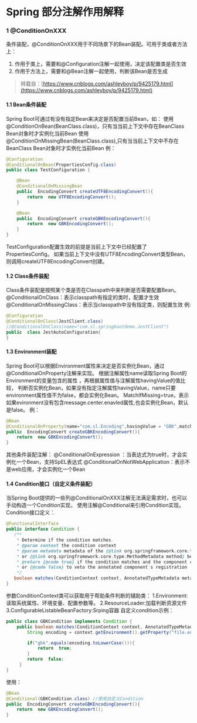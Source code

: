 # Spring 部分注解作用解释

### 1 @ConditionOnXXX

条件装配，@ConditionOnXXX用于不同场景下的Bean装配。可用于类或者方法上：
1. 作用于类上，需要和@Configuration注解一起使用，决定该配置类是否生效
2. 作用于方法上，需要和@Bean注解一起使用，判断该Bean是否生成

> 转载自：[https://www.cnblogs.com/ashleyboy/p/9425179.html](https://www.cnblogs.com/ashleyboy/p/9425179.html)

#### 1.1 Bean条件装配

Spring Boot可通过有没有指定Bean来决定是否配置当前Bean，如：
使用@ConditionOnBean(BeanClass.class)，只有当当前上下文中存在BeanClass Bean对象时才实例化当前Bean
使用@ConditionOnMissingBean(BeanClass.class),只有当当前上下文中不存在BeanClass Bean对象时才实例化当前Bean
例：
``` java
@Configuration
@ConditionalOnBean(PropertiesConfig.class)
public class TestConfiguration {

    @Bean
    @ConditionalOnMissingBean
    public  EncodingConvert createUTF8EncodingConvert(){
        return  new UTF8EncodingConvert();
    }

    @Bean
    public  EncodingConvert createGBKEncodingConvert(){
        return  new GBKEncodingConvert();
    }
}
```
TestConfiguration配置生效的前提是当前上下文中已经配置了PropertiesConfig。
如果当前上下文中没有UTF8EncodingConvert类型Bean，则调用createUTF8EncodingConvert创建。

#### 1.2 Class条件装配

Class条件装配是按照某个类是否在Classpath中来判断是否需要配置Bean。
@ConditionalOnClass：表示classpath有指定的类时，配置才生效
@ConditionalOnMissingClass：表示当classpath中没有指定类，则配置生效
例:
``` java
@Configuration
@ConditionalOnClass(JestClient.class)
//@ConditionalOnClass(name="com.sl.springbootdemo.JestClient")
public  class JestAutoConfiguration{
}
```

#### 1.3 Environment装配

Spring Boot可以根据Environment属性来决定是否实例化Bean，通过@ConditionalOnProperty注解来实现。
根据注解属性name读取Spring Boot的Environment的变量包含的属性 ，再根据属性值与注解属性havingValue的值比较，
判断否实例化Bean，如果没有指定注解属性havingValue，name只要environment属性值不为false，都会实例化Bean。
MatchIfMissing=true，表示如果evironment没有包含message.center.enavled属性,也会实例化Bean，默认是false。
例：
``` java
@Bean
@ConditionalOnProperty(name="com.sl.Encoding",havingValue = "GBK",matchIfMissing = false)
public  EncodingConvert createGBKEncodingConvert(){
    return  new GBKEncodingConvert();
}
```
其他条件装配注解：
@ConditionalOnExpression ：当表达式为true时，才会实例化一个Bean，支持SpEL表达式
@ConditionalOnNotWebApplication：表示不是web应用，才会实例化一个Bean

#### 1.4 Condition接口（自定义条件装配）
当Spring Boot提供的一些列@ConditionalOnXXX注解无法满足需求时，也可以手动构造一个Condition实现，
使用注解@Conditional来引用Condition实现。
Condition接口定义：
``` java
@FunctionalInterface
public interface Condition {
   /**
    * Determine if the condition matches.
    * @param context the condition context
    * @param metadata metadata of the {@link org.springframework.core.type.AnnotationMetadata class}
    * or {@link org.springframework.core.type.MethodMetadata method} being checked
    * @return {@code true} if the condition matches and the component can be registered,
    * or {@code false} to veto the annotated component's registration
    */
   boolean matches(ConditionContext context, AnnotatedTypeMetadata metadata);
}
```
参数ConditionContext类可以获取用于帮助条件判断的辅助类：
1.Environment:读取系统属性、环境变量、配置参数等。
2.ResourceLoader:加载判断资源文件
3.ConfigurableListableBeanFactory:Srping容器
自定义condition示例：
``` java
public class GBKCondition implements Condition {
    public boolean matches(ConditionContext context, AnnotatedTypeMetadata metadata){
        String encoding = context.getEnvironment().getProperty("file.encoding");

        if("gbk".equals(encoding.toLowerCase())){
            return  true;
        }
        return  false;
     }
}
```
使用：
``` java
@Bean
@Conditional(GBKCondition.class) //使用自定义Condition
public  EncodingConvert createGBKEncodingConvert(){
    return  new GBKEncodingConvert();
}
```
